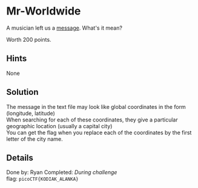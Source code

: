 # Mr-Worldwide
A musician left us a [message](https://2019shell1.picoctf.com/static/46e165b0a953075440f3a544fdb4cff1/message.txt). What's it mean?

Worth 200 points.

## Hints
None

## Solution
The message in the text file may look like global coordinates in the form (longitude, latitude)  
When searching for each of these coordinates, they give a particular geographic location (usually a capital city)  
You can get the flag when you replace each of the coordinates by the first letter of the city name.

## Details
Done by: Ryan
Completed: *During challenge*  
flag: `picoCTF{KODIAK_ALANKA}`